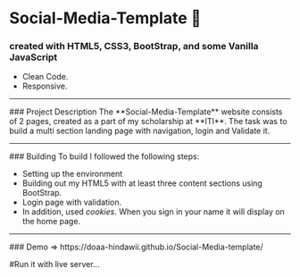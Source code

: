# Social-Media-Template 🤳

### created with HTML5, CSS3, BootStrap, and some Vanilla JavaScript
- Clean Code.
- Responsive.
<hr>
### Project Description
The **Social-Media-Template** website consists of 2 pages, created as a part of my scholarship at **ITI**.
The task was to build a multi section landing page with navigation, login and Validate it. 
<hr>
### Building
To build I followed the following steps: 

- Setting up the environment
- Building out my HTML5 with at least three content sections using BootStrap.
- Login page with validation.
- In addition, used *cookies*. When you sign in your name it will display on the home page.
<hr>
### Demo => https://doaa-hindawii.github.io/Social-Media-template/

#Run it with live server...
